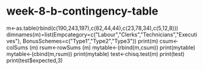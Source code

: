 # week-8-b-contingency-table
m<-as.table(rbind(c(190,243,197),c(82,44,44),c(23,78,34),c(5,12,8)))
dimnames(m)=list(Empcategory=c("Labour","Clerks","Technicians","Executives"), BonusSchemes=c("Type1","Type2","Type3"))
print(m)
csum<-colSums (m)
rsum<-rowSums (m)
mytable<-(rbind(m,csum))
print(mytable)
mytable<-(cbind(m,rsum))
print(mytable)
test<-chisq.test(m)
print(test)
print(test$expected,3)
